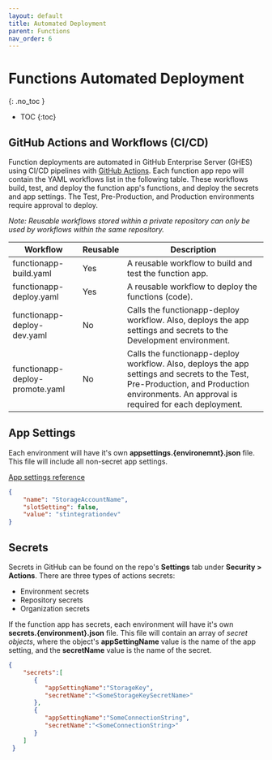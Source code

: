```yaml
---
layout: default
title: Automated Deployment
parent: Functions
nav_order: 6
---
```


# Functions Automated Deployment
{: .no_toc }

- TOC
{:toc}

## GitHub Actions and Workflows (CI/CD)

Function deployments are automated in GitHub Enterprise Server (GHES) using 
CI/CD pipelines with 
[GitHub Actions](https://docs.github.com/en/actions/learn-github-actions/understanding-github-actions). 
Each function app repo will contain the YAML workflows list in the following 
table. These workflows build, test, and deploy the function app's functions, 
and deploy the secrets and app settings. The Test, Pre-Production, and 
Production environments require approval to deploy.

_Note: Reusable workflows stored within a private repository can only 
be used by workflows within the same repository._

| Workflow                          | Reusable  | Description |
| --------------------------------- | --------- | ------ |
| functionapp-build.yaml            | Yes       | A reusable workflow to build and test the function app. | 
| functionapp-deploy.yaml           | Yes       | A reusable workflow to deploy the functions (code). | 
| functionapp-deploy-dev.yaml       | No        | Calls the functionapp-deploy workflow. Also, deploys the app settings and secrets to the Development environment. |
| functionapp-deploy-promote.yaml   | No        | Calls the functionapp-deploy workflow. Also, deploys the app settings and secrets to the Test, Pre-Production, and Production environments. An approval is required for each deployment. |

## App Settings

Each environment will have it's own **appsettings.{environemnt}.json** file. 
This file will include all non-secret app settings.

[App settings reference](https://learn.microsoft.com/en-us/azure/azure-functions/functions-app-settings)

``` json
{
    "name": "StorageAccountName",
    "slotSetting": false,
    "value": "stintegrationdev"
}
```

## Secrets

Secrets in GitHub can be found on the repo's **Settings** tab 
under **Security > Actions**. There are three types of actions secrets:

- Environment secrets
- Repository secrets
- Organization secrets

If the function app has secrets, each environment will have it's 
own **secrets.{environment}.json** file. This file will contain an array of 
_secret objects_, where the object's **appSettingName** value is the name 
of the app setting, and the **secretName** value is the name of the secret.

``` json
{
    "secrets":[
       {
          "appSettingName":"StorageKey",
          "secretName":"<SomeStorageKeySecretName>"
       },
       {
          "appSettingName":"SomeConnectionString",
          "secretName":"<SomeConnectionString>"
       }
    ]
 }
```
